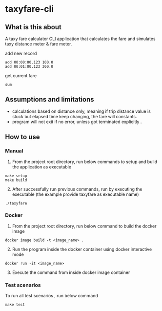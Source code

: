 # taxyfare-cli
## What is this about
A taxy fare calculator CLI application that calculates the fare and simulates taxy distance meter & fare meter.

add new record
```
add 00:00:00.123 100.0
add 00:01:00.123 300.0
```

get current fare
```
sum
```

## Assumptions and limitations
- calculations based on distance only, meaning if trip distance value is stuck but elapsed time keep changing, the fare will constants.
- program will not exit if no error, unless got terminated explicitly .

## How to use
### Manual
1. From the project root directory, run below commands to setup and build the application as executable
```
make setup
make build
``` 
2. After successfully run previous commands, run by executing the executable (the example provide taxyfare as executable name)
```
./taxyfare
```

### Docker
1. From the project root directory, run below command to build the docker image
```
docker image build -t <image_name> .
```
2. Run the program inside the docker container using docker interactive mode
```
docker run -it <image_name>
```
3. Execute the command from inside docker image container


### Test scenarios
To run all test scenarios , run below command
```
make test
```